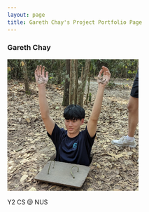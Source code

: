 ```yaml
---
layout: page
title: Gareth Chay's Project Portfolio Page
---
```

### Gareth Chay
<img src="../images/raageth.png" width="300px">

Y2 CS @ NUS
